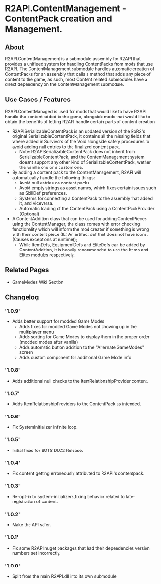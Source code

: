# R2API.ContentManagement - ContentPack creation and Management.

## About

R2API.ContentManagement is a submodule assembly for R2API that provides a unifieed system for handling ContentPacks from mods that use R2API.
The ContentManagement submodule handles automatic creation of ContentPacks for an assembly that calls a method that adds any piece of content to the game, as such, most Content related submodules have a direct dependency on the ContentManagement submodule.

## Use Cases / Features

R2API.ContentManaged is used for mods that would like to have R2API handle the content added to the game, alongside mods that would like to obtain the benefits of letting R2API handle certain parts of content creation

* R2APISerializableContentPack is an updated version of the RoR2's original SerializableContentPack, it contains all the missing fields that where added in Survivors of the Void alongside safety procedures to avoid adding null entries to the finalized content pack.
    * Note: R2APISerializableContentPack does not inherit from SerializableContentPack, and the ContentManagement system doesnt support any other kind of SerializableContentPack, wether the vanilla one or a custom one.
* By adding a content pack to the ContentManagement, R2API will automatically handle the following things:
    * Avoid null entries on content packs.
    * Avoid empty strings as asset names, which fixes certain issues such as SkillDef preferences.
    * Systems for connecting a ContentPack to the assembly that added it, and viceversa.
    * Automatic loading of the ContentPack using a ContentPackProvider (Optional)
* A ContentAddition class that can be used for adding ContentPieces using the ContentManager, the class comes with error checking functionality which will inform the mod creator if something is wrong with their content piece (IE: An artifact def that does not have icons. (Causes exceptions at runtime));
    * While ItemDefs, EquipmentDefs and EliteDefs can be added by ContentAddition, it is heavily recommended to use the Items and Elites modules respectively.

## Related Pages

* [GameModes Wiki Section](https://risk-of-thunder.github.io/R2Wiki/Mod-Creation/Assets/GameModes/)

## Changelog

### '1.0.9'
* Adds better support for modded Game Modes
    * Adds fixes for modded Game Modes not showing up in the multiplayer menu
    * Adds sorting for Game Modes to display them in the proper order (modded modes after vanilla)
    * Adds automatic button addition to the "Alternate GameModes" screen
    * Adds custom component for additional Game Mode info

### '1.0.8'
* Adds additional null checks to the ItemRelationshipProvider content.

### '1.0.7'
* Adds ItemRelationshipProviders to the ContentPack as intended.

### '1.0.6'
* Fix SystemInitializer infinite loop.

### '1.0.5'
* Initial fixes for SOTS DLC2 Release.

### '1.0.4'
* Fix content getting erroneously attributed to R2API's contentpack.

### '1.0.3'
* Re-opt-in to system-initializers,fixing behavior related to late-registration of content.

### '1.0.2'
* Make the API safer.

### '1.0.1'
* Fix some R2API nuget packages that had their dependencies version numbers set incorrectly.

### '1.0.0'
* Split from the main R2API.dll into its own submodule.

